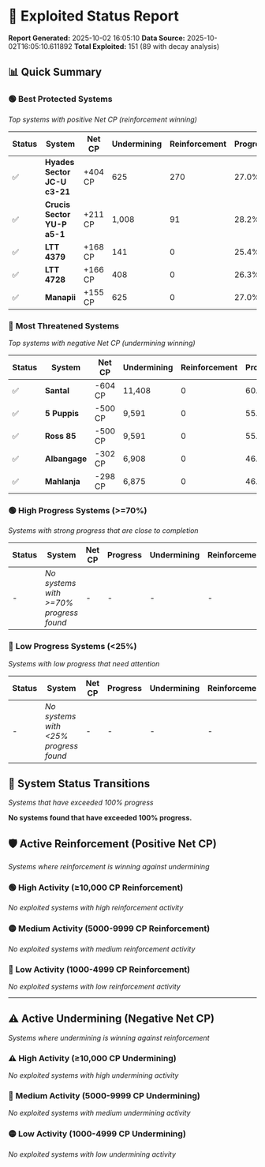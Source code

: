 # 🌟 Exploited Status Report

**Report Generated:** 2025-10-02 16:05:10
**Data Source:** 2025-10-02T16:05:10.611892
**Total Exploited:** 151 (89 with decay analysis)

## 📊 Quick Summary

### 🟢 **Best Protected Systems**
*Top systems with positive Net CP (reinforcement winning)*

| Status | System | Net CP | Undermining | Reinforcement | Progress |
|--------|--------|--------|-------------|---------------|----------|
| ✅ | **Hyades Sector JC-U c3-21** | +404 CP | 625 | 270 | 27.0% |
| ✅ | **Crucis Sector YU-P a5-1** | +211 CP | 1,008 | 91 | 28.2% |
| ✅ | **LTT 4379** | +168 CP | 141 | 0 | 25.4% |
| ✅ | **LTT 4728** | +166 CP | 408 | 0 | 26.3% |
| ✅ | **Manapii** | +155 CP | 625 | 0 | 27.0% |

### 🔴 **Most Threatened Systems**
*Top systems with negative Net CP (undermining winning)*

| Status | System | Net CP | Undermining | Reinforcement | Progress |
|--------|--------|--------|-------------|---------------|----------|
| ✅ | **Santal** | -604 CP | 11,408 | 0 | 60.9% |
| ✅ | **5 Puppis** | -500 CP | 9,591 | 0 | 55.1% |
| ✅ | **Ross 85** | -500 CP | 9,591 | 0 | 55.1% |
| ✅ | **Albangage** | -302 CP | 6,908 | 0 | 46.7% |
| ✅ | **Mahlanja** | -298 CP | 6,875 | 0 | 46.6% |

### 🟢 **High Progress Systems (>=70%)**
*Systems with strong progress that are close to completion*

| Status | System | Net CP | Progress | Undermining | Reinforcement |
|--------|--------|--------|----------|-------------|---------------|
| - | *No systems with >=70% progress found* | - | - | - | - |

### 🔴 **Low Progress Systems (<25%)**
*Systems with low progress that need attention*

| Status | System | Net CP | Progress | Undermining | Reinforcement |
|--------|--------|--------|----------|-------------|---------------|
| - | *No systems with <25% progress found* | - | - | - | - |
## 🔄 System Status Transitions
*Systems that have exceeded 100% progress*

**No systems found that have exceeded 100% progress.**

## 🛡️ Active Reinforcement (Positive Net CP)
*Systems where reinforcement is winning against undermining*

### 🟢 High Activity (≥10,000 CP Reinforcement)

*No exploited systems with high reinforcement activity*

### 🟡 Medium Activity (5000-9999 CP Reinforcement)

*No exploited systems with medium reinforcement activity*

### 🔴 Low Activity (1000-4999 CP Reinforcement)

*No exploited systems with low reinforcement activity*


---

## ⚠️ Active Undermining (Negative Net CP)
*Systems where undermining is winning against reinforcement*

### ⚠️ High Activity (≥10,000 CP Undermining)

*No exploited systems with high undermining activity*

### 🔶 Medium Activity (5000-9999 CP Undermining)

*No exploited systems with medium undermining activity*

### 🟡 Low Activity (1000-4999 CP Undermining)

*No exploited systems with low undermining activity*
